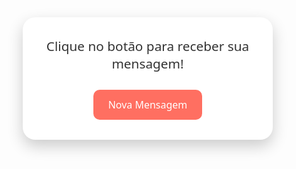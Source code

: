 <!DOCTYPE html>
<html lang="pt-BR">
<head>
  <meta charset="UTF-8" />
  <meta name="viewport" content="width=device-width, initial-scale=1.0"/>
  <title>Mensagem do Dia</title>
  <style>
    * {
      box-sizing: border-box;
      font-family: 'Segoe UI', sans-serif;
      margin: 0;
      padding: 0;
    }

    body {
      background: linear-gradient(135deg, #ffafbd, #ffc3a0);
      height: 100vh;
      display: flex;
      align-items: center;
      justify-content: center;
    }

    .card {
      background: white;
      padding: 2rem;
      border-radius: 20px;
      box-shadow: 0 10px 25px rgba(0, 0, 0, 0.2);
      max-width: 400px;
      text-align: center;
      transition: transform 0.3s;
    }

    .card:hover {
      transform: scale(1.02);
    }

    .message {
      font-size: 1.3rem;
      color: #333;
      margin-bottom: 1.5rem;
      min-height: 60px;
      transition: opacity 0.5s ease;
    }

    button {
      padding: 0.8rem 1.5rem;
      background-color: #ff6f61;
      color: white;
      border: none;
      border-radius: 10px;
      font-size: 1rem;
      cursor: pointer;
      transition: background-color 0.3s;
    }

    button:hover {
      background-color: #e85a4f;
    }
  </style>
</head>
<body>

  <div class="card">
    <div class="message" id="message">
      Clique no botão para receber sua mensagem!
    </div>
    <button onclick="showMessage()">Nova Mensagem</button>
  </div>

  <script>
    const messages = [
      "Acredite no seu potencial!",
      "Hoje é um ótimo dia para começar algo novo.",
      "Você é mais forte do que pensa.",
      "Sorria! A vida retribui com coisas boas.",
      "Confie no processo. Tudo tem seu tempo.",
      "Faça o seu melhor hoje. O amanhã agradece.",
      "Você ilumina o mundo com sua presença!",
      "Cada passo importa. Continue caminhando."
    ];

    function showMessage() {
      const msgElement = document.getElementById("message");
      msgElement.style.opacity = 0;

      setTimeout(() => {
        const randomIndex = Math.floor(Math.random() * messages.length);
        msgElement.textContent = messages[randomIndex];
        msgElement.style.opacity = 1;
      }, 500);
    }
  </script>

</body>
</html>
